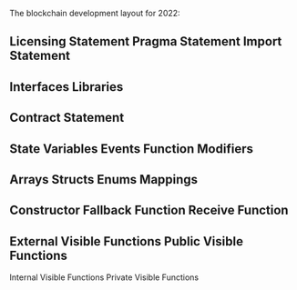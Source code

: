 The blockchain development layout for 2022:

Licensing Statement
Pragma Statement
Import Statement
-
Interfaces
Libraries
-
Contract Statement
-
State Variables
Events
Function Modifiers
-
Arrays
Structs
Enums
Mappings
-
Constructor
Fallback Function
Receive Function
-
External Visible Functions
Public Visible Functions
-
Internal Visible Functions
Private Visible Functions
